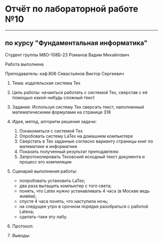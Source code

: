 # Отчёт по лабораторной работе №10

---

## по курсу "Фундаментальная информатика"


Студент группы М8О-108Б-23 Романов Вадим Михайлович

Работа выполнена

Преподаватель: каф.806 Севастьянов Виктор Сергеевич

1. Тема: издательская система Tex
2. Цель работы: начаиться работать с системой Tex, сверстав с её помощью какой-нибудь сложный текст
3. Задание:
   Используя систему Tex сверсать текст, наполненный математическими формулами на странице 318
4. Идея, метод, алгоритм решения задачи:
   1) Ознакомиться с системой Tex
   2) Опробовать систему LaTex на домашнем компьютере
   3) Сверстать в Tex заданные согласно варианту страницы книг по математике и информатике
   4) Показать полученный результат преподавтелю
   5) Запротоколировать Texовский исходный текст документа и процесс его компиляции
5. Сценарий выполнения работы:
   - попробовать установить LaTex;
   - два раза вытащить компьютер с того света;
   - понять, что Latex нужно устанавливать 4 часа (в Москве ведь живём);
   - спустя 4 часа понять, что наступила ночь;
   - на следущее утро в срочном порядке разобраться с работой Latexа;
   - сделать-таки эту лабу.
6. Протокол:

8. Выводы: